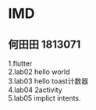 # IMD
## 何田田 1813071
1.flutter  
2.lab02 hello world  
3.lab03 hello toast计数器  
4.lab04 2activity  
5.lab05 implict intents. 
